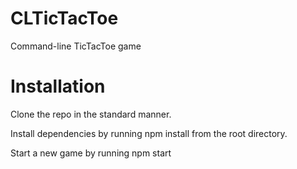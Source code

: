# CLTicTacToe
Command-line TicTacToe game

# Installation

Clone the repo in the standard manner.

Install dependencies by running npm install from the root directory.

Start a new game by running npm start
